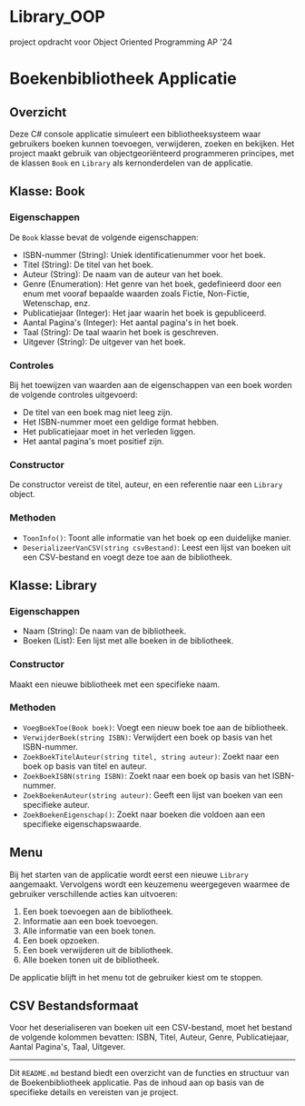 # Library_OOP

project opdracht voor Object Oriented Programming AP '24

# Boekenbibliotheek Applicatie

## Overzicht

Deze C# console applicatie simuleert een bibliotheeksysteem waar gebruikers boeken kunnen toevoegen, verwijderen, zoeken en bekijken. Het project maakt gebruik van objectgeoriënteerd programmeren principes, met de klassen `Book` en `Library` als kernonderdelen van de applicatie.

## Klasse: Book

### Eigenschappen

De `Book` klasse bevat de volgende eigenschappen:

- ISBN-nummer (String): Uniek identificatienummer voor het boek.
- Titel (String): De titel van het boek.
- Auteur (String): De naam van de auteur van het boek.
- Genre (Enumeration): Het genre van het boek, gedefinieerd door een enum met vooraf bepaalde waarden zoals Fictie, Non-Fictie, Wetenschap, enz.
- Publicatiejaar (Integer): Het jaar waarin het boek is gepubliceerd.
- Aantal Pagina's (Integer): Het aantal pagina's in het boek.
- Taal (String): De taal waarin het boek is geschreven.
- Uitgever (String): De uitgever van het boek.

### Controles

Bij het toewijzen van waarden aan de eigenschappen van een boek worden de volgende controles uitgevoerd:

- De titel van een boek mag niet leeg zijn.
- Het ISBN-nummer moet een geldige format hebben.
- Het publicatiejaar moet in het verleden liggen.
- Het aantal pagina's moet positief zijn.

### Constructor

De constructor vereist de titel, auteur, en een referentie naar een `Library` object.

### Methoden

- `ToonInfo()`: Toont alle informatie van het boek op een duidelijke manier.
- `DeserializeerVanCSV(string csvBestand)`: Leest een lijst van boeken uit een CSV-bestand en voegt deze toe aan de bibliotheek.

## Klasse: Library

### Eigenschappen

- Naam (String): De naam van de bibliotheek.
- Boeken (List<Book>): Een lijst met alle boeken in de bibliotheek.

### Constructor

Maakt een nieuwe bibliotheek met een specifieke naam.

### Methoden

- `VoegBoekToe(Book boek)`: Voegt een nieuw boek toe aan de bibliotheek.
- `VerwijderBoek(string ISBN)`: Verwijdert een boek op basis van het ISBN-nummer.
- `ZoekBoekTitelAuteur(string titel, string auteur)`: Zoekt naar een boek op basis van titel en auteur.
- `ZoekBoekISBN(string ISBN)`: Zoekt naar een boek op basis van het ISBN-nummer.
- `ZoekBoekenAuteur(string auteur)`: Geeft een lijst van boeken van een specifieke auteur.
- `ZoekBoekenEigenschap()`: Zoekt naar boeken die voldoen aan een specifieke eigenschapswaarde.

## Menu

Bij het starten van de applicatie wordt eerst een nieuwe `Library` aangemaakt. Vervolgens wordt een keuzemenu weergegeven waarmee de gebruiker verschillende acties kan uitvoeren:

1. Een boek toevoegen aan de bibliotheek.
2. Informatie aan een boek toevoegen.
3. Alle informatie van een boek tonen.
4. Een boek opzoeken.
5. Een boek verwijderen uit de bibliotheek.
6. Alle boeken tonen uit de bibliotheek.

De applicatie blijft in het menu tot de gebruiker kiest om te stoppen.

## CSV Bestandsformaat

Voor het deserialiseren van boeken uit een CSV-bestand, moet het bestand de volgende kolommen bevatten: ISBN, Titel, Auteur, Genre, Publicatiejaar, Aantal Pagina's, Taal, Uitgever.

---

Dit `README.md` bestand biedt een overzicht van de functies en structuur van de Boekenbibliotheek applicatie. Pas de inhoud aan op basis van de specifieke details en vereisten van je project.

